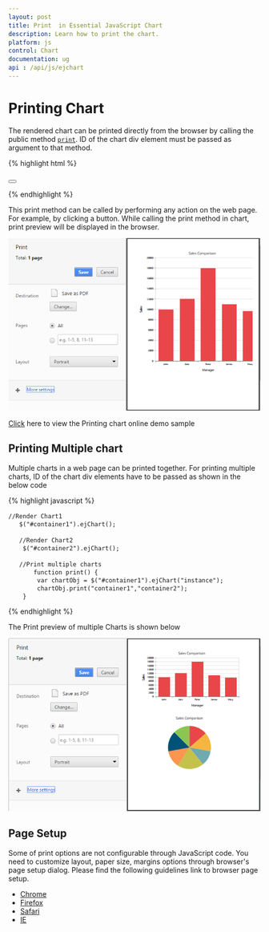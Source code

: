 ```yaml
---
layout: post
title: Print  in Essential JavaScript Chart
description: Learn how to print the chart.
platform: js
control: Chart
documentation: ug
api : /api/js/ejchart
---
```


# Printing Chart
The rendered chart can be printed directly from the browser by calling the public method [`print`](../api/ejchart#methods:print). ID of the chart div element must be passed as argument to that method.

{% highlight html %}

<body>
   <button type="button" onclick="print()" ></button> 
<div id="container"></div>
<script>
        //Render Chart
        $("#container").ejChart(
         {
           
         });

function print() {
var chartObj = $("#container").ejChart("instance");
chartObj.print("container");
        }

</script>
</body>

{% endhighlight %}


This print method can be called by performing any action on the web page. For example, by clicking a button. While calling the print method in chart, print preview will be displayed in the browser.

![](/js/Chart/Printing_images/Printing_img1.png)

[Click](https://ej2.syncfusion.com/home/#!/bootstrap/chart/exportandprint) here to view the Printing chart online demo sample

## Printing Multiple chart

Multiple charts in a web page can be printed together. For printing multiple charts, ID of the chart div elements have to be passed as shown in the below code 


{% highlight javascript %}
   
    //Render Chart1
       $("#container1").ejChart();

       //Render Chart2
        $("#container2").ejChart();

       //Print multiple charts 
           function print() {
            var chartObj = $("#container1").ejChart("instance");
            chartObj.print("container1","container2");
        }

{% endhighlight %}

The Print preview of multiple Charts is shown below 

![](/js/Chart/Printing_images/Printing_img2.png)

## Page Setup

Some of print options are not configurable through JavaScript code. You need to customize layout, paper size, margins options through browser's page setup dialog. Please find the following guidelines link to browser page setup.

* [Chrome](https://support.google.com/chrome/answer/1379552?hl=en)
* [Firefox](https://support.mozilla.org/en-US/kb/how-print-web-pages-firefox)
* [Safari](http://www.mintprintables.com/print-tips/adjust-margins-osx/)
* [IE](https://www.helpteaching.com/help/print/index.htm) 
